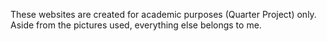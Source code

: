 These websites are created for academic purposes (Quarter Project) only. Aside from the pictures used, everything else belongs to me.



